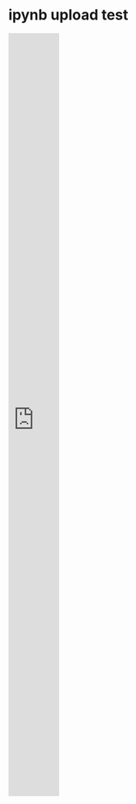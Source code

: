 # ipynb upload test


<p>
  <iframe
    src="https://nbviewer.org/gist/ShawnKim2/b76bccd991452b5d817bcda82b3ea770"
    width="100px"
    height="1500"
    frameborder="0"
    scrolling="yes">
  </iframe>
</p>
